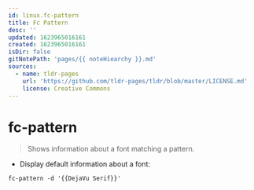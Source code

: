 ```yaml
---
id: linux.fc-pattern
title: Fc Pattern
desc: ''
updated: 1623965016161
created: 1623965016161
isDir: false
gitNotePath: 'pages/{{ noteHiearchy }}.md'
sources:
  - name: tldr-pages
    url: 'https://github.com/tldr-pages/tldr/blob/master/LICENSE.md'
    license: Creative Commons
---
```

# fc-pattern

> Shows information about a font matching a pattern.

- Display default information about a font:

`fc-pattern -d '{{DejaVu Serif}}'`

